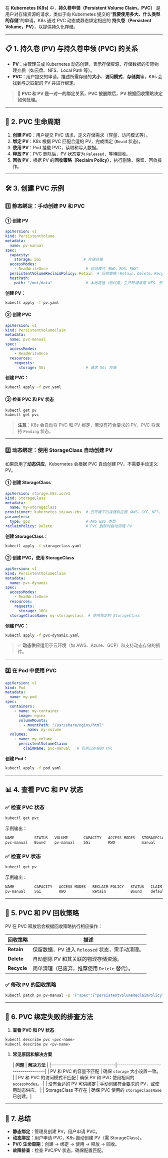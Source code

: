 在 **Kubernetes (K8s)** 中，**持久卷申领（Persistent Volume Claim，PVC）** 是用户对存储资源的请求，类似于向 Kubernetes 提交的“**我要使用多大、什么类型的存储**”的申请。K8s 通过 PVC 动态或静态绑定相应的 **持久卷（Persistent Volume，PV）**，以提供持久化存储。

------

## 📋 **1. 持久卷 (PV) 与持久卷申领 (PVC) 的关系**

- **PV**：由管理员或 Kubernetes 动态创建，表示存储资源，存储数据的实际物理介质（如云盘、NFS、Local Path 等）。
- **PVC**：用户提交的申请，描述所需存储的**大小**、**访问模式**、**存储类**等，K8s 会找到与之匹配的 PV 并进行绑定。

> 🎯 **PVC 和 PV 是一对一的绑定关系，PVC 被删除后，PV 根据回收策略决定如何处理。**

------

## 📐 **2. PVC 生命周期**

1. **创建 PVC**：用户提交 PVC 请求，定义存储需求（容量、访问模式等）。
2. **绑定 PV**：K8s 根据 PVC 匹配合适的 PV，完成绑定 (`Bound` 状态)。
3. **使用 PV**：Pod 挂载 PVC，读取和写入数据。
4. **释放 PV**：PVC 删除后，PV 状态变为 `Released`，等待回收。
5. **回收 PV**：根据 PV 的**回收策略（Reclaim Policy）**，执行删除、保留、回收操作。

------

## 🛠️ **3. 创建 PVC 示例**

### 1️⃣ **静态绑定：手动创建 PV 和 PVC**

#### ① **创建 PV**

```yaml
apiVersion: v1
kind: PersistentVolume
metadata:
  name: pv-manual
spec:
  capacity:
    storage: 5Gi                   # 存储容量
  accessModes:
    - ReadWriteOnce                 # 访问模式（RWO、ROX、RWX）
  persistentVolumeReclaimPolicy: Retain  # 回收策略：Retain、Delete、Recycle（已弃用）
  hostPath:
    path: "/mnt/data"               # 本地路径（测试用，生产环境常用 NFS、云盘）
```

**创建 PV：**

```bash
kubectl apply -f pv.yaml
```

#### ② **创建 PVC**

```yaml
apiVersion: v1
kind: PersistentVolumeClaim
metadata:
  name: pvc-manual
spec:
  accessModes:
    - ReadWriteOnce
  resources:
    requests:
      storage: 5Gi                  # 请求 5Gi 存储
```

**创建 PVC：**

```bash
kubectl apply -f pvc.yaml
```

#### ③ **检查 PVC 和 PV 状态**

```bash
kubectl get pv
kubectl get pvc
```

> **注意**：K8s 会自动将 PVC 和 PV 绑定，若没有符合要求的 PV，PVC 将保持 `Pending` 状态。

------

### 2️⃣ **动态绑定：使用 StorageClass 自动创建 PV**

如果启用了**动态供应**，Kubernetes 会根据 PVC 自动创建 PV，不需要手动定义 PV。

#### ① **创建 StorageClass**

```yaml
apiVersion: storage.k8s.io/v1
kind: StorageClass
metadata:
  name: my-storageclass
provisioner: kubernetes.io/aws-ebs  # 云环境下的存储供应商（AWS、GCE、NFS、Local）
parameters:
  type: gp2                         # AWS EBS 类型
reclaimPolicy: Delete               # PVC 删除时自动清理 PV
```

**创建 StorageClass**：

```bash
kubectl apply -f storageclass.yaml
```

#### ② **创建 PVC，使用 StorageClass**

```yaml
apiVersion: v1
kind: PersistentVolumeClaim
metadata:
  name: pvc-dynamic
spec:
  accessModes:
    - ReadWriteOnce
  resources:
    requests:
      storage: 10Gi
  storageClassName: my-storageclass  # 使用指定的 StorageClass
```

**创建 PVC：**

```bash
kubectl apply -f pvc-dynamic.yaml
```

> ✅ **动态供应**适用于云环境（如 AWS、Azure、GCP）和支持动态存储的插件。

------

### 3️⃣ **在 Pod 中使用 PVC**

```yaml
apiVersion: v1
kind: Pod
metadata:
  name: my-pod
spec:
  containers:
    - name: my-container
      image: nginx
      volumeMounts:
        - mountPath: "/usr/share/nginx/html"
          name: my-volume
  volumes:
    - name: my-volume
      persistentVolumeClaim:
        claimName: pvc-manual   # 引用已存在的 PVC
```

**创建 Pod：**

```bash
kubectl apply -f pod.yaml
```

------

## 📊 **4. 查看 PVC 和 PV 状态**

### ✅ **检查 PVC 状态**

```bash
kubectl get pvc
```

示例输出：

```bash
NAME         STATUS   VOLUME       CAPACITY   ACCESS MODES   STORAGECLASS     AGE
pvc-manual   Bound    pv-manual    5Gi        RWO            manual           10m
```

### ✅ **检查 PV 状态**

```bash
kubectl get pv
```

示例输出：

```bash
NAME         CAPACITY   ACCESS MODES   RECLAIM POLICY   STATUS   CLAIM               STORAGECLASS     AGE
pv-manual    5Gi        RWO            Retain           Bound    default/pvc-manual  manual           10m
```

------

## 🔄 **5. PVC 和 PV 回收策略**

PV 在 PVC 释放后会根据回收策略执行相应操作：

| **回收策略** | **描述**                                        |
| ------------ | ----------------------------------------------- |
| **Retain**   | 保留数据，PV 进入 `Released` 状态，需手动清理。 |
| **Delete**   | 自动删除 PV 和其关联的物理存储资源。            |
| **Recycle**  | 简单清理（已废弃，推荐使用 `Delete` 替代）。    |

### ✅ **修改 PV 的回收策略**

```bash
kubectl patch pv pv-manual -p '{"spec":{"persistentVolumeReclaimPolicy":"Delete"}}'
```

------

## 📌 **6. PVC 绑定失败的排查方法**

1. **查看 PVC 和 PV 状态**

```bash
kubectl describe pvc <pvc-name>
kubectl describe pv <pv-name>
```

1. **常见原因和解决方案**

    | **问题**                       | **解决方法**                         | |--------------------------------|--------------------------------------| | PV 和 PVC 的容量不匹配         | 确保 `storage` 大小设置一致。         | | PV 和 PVC 的访问模式不匹配     | 确保 PV 和 PVC 使用相同的 `accessModes`。 | | 没有合适的 PV 可供绑定         | 手动创建符合要求的 PV，或使用动态供应。 | | StorageClass 不存在            | 确保 PVC 使用的 `storageClassName` 已创建。|

------

## 📣 **7. 总结**

- **静态绑定**：管理员创建 PV，用户申请 PVC。
- **动态绑定**：用户申请 PVC，K8s 自动创建 PV（需 StorageClass）。
- **PVC 生命周期**：创建 → 绑定 → 使用 → 释放 → 回收。
- **故障排查**：检查 PVC/PV 状态，确保配置匹配。

